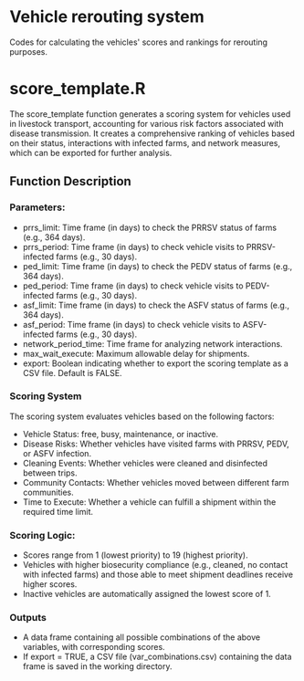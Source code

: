 # Vehicle rerouting system
Codes for calculating the vehicles' scores and rankings for rerouting purposes.

# score_template.R
The score_template function generates a scoring system for vehicles used in livestock transport, accounting for various risk factors associated with disease transmission. It creates a comprehensive ranking of vehicles based on their status, interactions with infected farms, and network measures, which can be exported for further analysis.

## Function Description
### Parameters:
- prrs_limit: Time frame (in days) to check the PRRSV status of farms (e.g., 364 days).
- prrs_period: Time frame (in days) to check vehicle visits to PRRSV-infected farms (e.g., 30 days).
- ped_limit: Time frame (in days) to check the PEDV status of farms (e.g., 364 days).
- ped_period: Time frame (in days) to check vehicle visits to PEDV-infected farms (e.g., 30 days).
- asf_limit: Time frame (in days) to check the ASFV status of farms (e.g., 364 days).
- asf_period: Time frame (in days) to check vehicle visits to ASFV-infected farms (e.g., 30 days).
- network_period_time: Time frame for analyzing network interactions.
- max_wait_execute: Maximum allowable delay for shipments.
- export: Boolean indicating whether to export the scoring template as a CSV file. Default is FALSE.

### Scoring System
The scoring system evaluates vehicles based on the following factors:
- Vehicle Status: free, busy, maintenance, or inactive.
- Disease Risks: Whether vehicles have visited farms with PRRSV, PEDV, or ASFV infection.
- Cleaning Events: Whether vehicles were cleaned and disinfected between trips.
- Community Contacts: Whether vehicles moved between different farm communities.
- Time to Execute: Whether a vehicle can fulfill a shipment within the required time limit.

### Scoring Logic:
- Scores range from 1 (lowest priority) to 19 (highest priority).
- Vehicles with higher biosecurity compliance (e.g., cleaned, no contact with infected farms) and those able to meet shipment deadlines receive higher scores.
- Inactive vehicles are automatically assigned the lowest score of 1.

### Outputs
- A data frame containing all possible combinations of the above variables, with corresponding scores.
- If export = TRUE, a CSV file (var_combinations.csv) containing the data frame is saved in the working directory.
